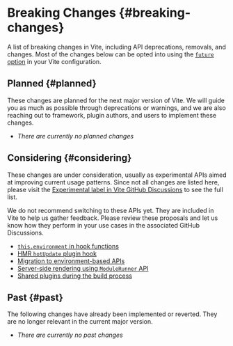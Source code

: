 # Breaking Changes {#breaking-changes}

A list of breaking changes in Vite, including API deprecations, removals, and changes. Most of the changes below can be opted into using the [`future` option](../config/shared-options.md#future) in your Vite configuration.

## Planned {#planned}

These changes are planned for the next major version of Vite. We will guide you as much as possible through deprecations or warnings, and we are also reaching out to framework, plugin authors, and users to implement these changes.

- _There are currently no planned changes_

## Considering {#considering}

These changes are under consideration, usually as experimental APIs aimed at improving current usage patterns. Since not all changes are listed here, please visit the [Experimental label in Vite GitHub Discussions](https://github.com/vitejs/vite/discussions/categories/feedback?discussions_q=label%3Aexperimental+category%3AFeedback) to see the full list.

We do not recommend switching to these APIs yet. They are included in Vite to help us gather feedback. Please review these proposals and let us know how they perform in your use cases in the associated GitHub Discussions.

- [`this.environment` in hook functions](./this-environment-in-hooks.md)
- [HMR `hotUpdate` plugin hook](./hotupdate-hook.md)
- [Migration to environment-based APIs](./per-environment-apis.md)
- [Server-side rendering using `ModuleRunner` API](./ssr-using-modulerunner.md)
- [Shared plugins during the build process](./shared-plugins-during-build.md)

## Past {#past}

The following changes have already been implemented or reverted. They are no longer relevant in the current major version.

- _There are currently no past changes_

